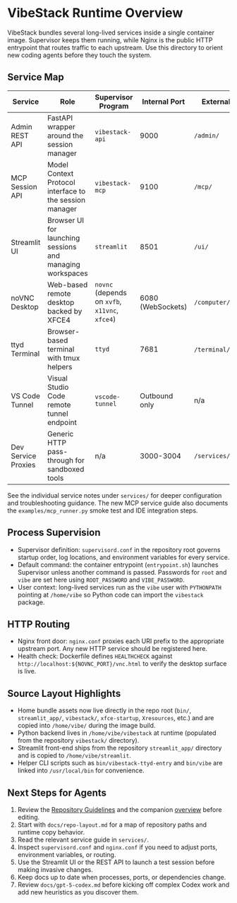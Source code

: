 # VibeStack Runtime Overview

VibeStack bundles several long-lived services inside a single container image. Supervisor keeps them running, while Nginx is the public HTTP entrypoint that routes traffic to each upstream. Use this directory to orient new coding agents before they touch the system.

## Service Map
| Service | Role | Supervisor Program | Internal Port | External Path |
| --- | --- | --- | --- | --- |
| Admin REST API | FastAPI wrapper around the session manager | `vibestack-api` | 9000 | `/admin/` |
| MCP Session API | Model Context Protocol interface to the session manager | `vibestack-mcp` | 9100 | `/mcp/` |
| Streamlit UI | Browser UI for launching sessions and managing workspaces | `streamlit` | 8501 | `/ui/` |
| noVNC Desktop | Web-based remote desktop backed by XFCE4 | `novnc` (depends on `xvfb`, `x11vnc`, `xfce4`) | 6080 (WebSockets) | `/computer/` |
| ttyd Terminal | Browser-based terminal with tmux helpers | `ttyd` | 7681 | `/terminal/`, `/` |
| VS Code Tunnel | Visual Studio Code remote tunnel endpoint | `vscode-tunnel` | Outbound only | n/a |
| Dev Service Proxies | Generic HTTP pass-through for sandboxed tools | n/a | 3000-3004 | `/services/<port>/` |

See the individual service notes under `services/` for deeper configuration and troubleshooting guidance. The new MCP service guide also documents the `examples/mcp_runner.py` smoke test and IDE integration steps.

## Process Supervision
- Supervisor definition: `supervisord.conf` in the repository root governs startup order, log locations, and environment variables for every service.
- Default command: the container entrypoint (`entrypoint.sh`) launches Supervisor unless another command is passed. Passwords for `root` and `vibe` are set here using `ROOT_PASSWORD` and `VIBE_PASSWORD`.
- User context: long-lived services run as the `vibe` user with `PYTHONPATH` pointing at `/home/vibe` so Python code can import the `vibestack` package.

## HTTP Routing
- Nginx front door: `nginx.conf` proxies each URI prefix to the appropriate upstream port. Any new HTTP service should be registered here.
- Health check: Dockerfile defines `HEALTHCHECK` against `http://localhost:${NOVNC_PORT}/vnc.html` to verify the desktop surface is live.

## Source Layout Highlights
- Home bundle assets now live directly in the repo root (`bin/`, `streamlit_app/`, `vibestack/`, `xfce-startup`, `Xresources`, etc.) and are copied into `/home/vibe/` during the image build.
- Python backend lives in `/home/vibe/vibestack` at runtime (populated from the repository `vibestack/` directory).
- Streamlit front-end ships from the repository `streamlit_app/` directory and is copied to `/home/vibe/streamlit`.
- Helper CLI scripts such as `bin/vibestack-ttyd-entry` and `bin/vibe` are linked into `/usr/local/bin` for convenience.

## Next Steps for Agents
1. Review the [Repository Guidelines](../AGENTS.md) and the companion [overview](repository-guidelines-overview.md) before editing.
1. Start with `docs/repo-layout.md` for a map of repository paths and runtime copy behavior.
1. Read the relevant service guide in `services/`.
1. Inspect `supervisord.conf` and `nginx.conf` if you need to adjust ports, environment variables, or routing.
1. Use the Streamlit UI or the REST API to launch a test session before making invasive changes.
1. Keep docs up to date when processes, ports, or dependencies change.
1. Review `docs/gpt-5-codex.md` before kicking off complex Codex work and add new heuristics as you discover them.
